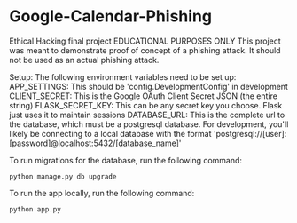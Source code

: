 # Google-Calendar-Phishing
Ethical Hacking final project
EDUCATIONAL PURPOSES ONLY
This project was meant to demonstrate proof of concept of a phishing attack.
It should not be used as an actual phishing attack.


Setup:
The following environment variables need to be set up:
APP_SETTINGS: This should be 'config.DevelopmentConfig' in development
CLIENT_SECRET: This is the Google OAuth Client Secret JSON (the entire string)
FLASK_SECRET_KEY: This can be any secret key you choose. Flask just uses it to maintain sessions
DATABASE_URL: This is the complete url to the database, which must be a postgresql database. For development, you'll likely be connecting to a local database with the format 'postgresql://[user]:[password]@localhost:5432/[database_name]'


To run migrations for the database, run the following command:
```
python manage.py db upgrade
```

To run the app locally, run the following command:
```
python app.py
```
